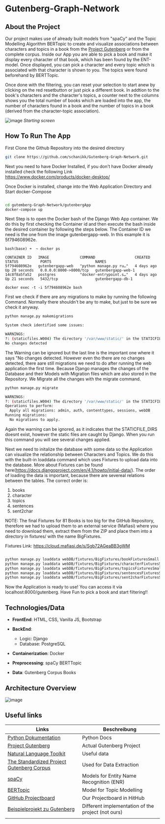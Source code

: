 # Gutenberg-Graph-Network

## About the Project

Our project makes use of already built models from "spaCy" and the Topic Modelling Algorithm BERTopic to create and visualize associations between characters and topics in a book from the [Project Gutenberg](https://www.gutenberg.org/) or from the complete corpus.
Inside our App you are able to pick a book and make it display every character of that book, which has been found by the ENT-model. Once displayed, you can pick a character and every topic which is associated with that character is shown to you. The topics were found beforehand by BERTTopic. 

Once done with the filtering, you can reset your selection to start anew by clicking on the red resetbutton or just pick a different book.
In addtion to the book's characters and the character's topics, a counter next to the columns shows you the total number of books which are loaded into the app, the number of characters found in a book and the number of topics in a book (derived from the character-topic association).

![image](https://user-images.githubusercontent.com/56537013/224679979-259fd15b-faba-46c3-bcbb-0cb14b054fe8.png)
*Starting screen*



## How To Run The App

First Clone the Github Repository into the desired directory

```bash
git clone https://github.com/schanikk/Gutenberg-Graph-Network.git

```
Next you need to have Docker Installed, if you don't have Docker already installed check the following Link https://www.docker.com/products/docker-desktop/

Once Docker is installed, change into the Web Application Directory and Start docker-Compose

```bash

cd gutemberg-Graph-Network/gutenbergApp
docker-compose up

```

Next Step is to open the Docker bash of the Django Web App container. We do this by first checking the Container id and then execute the bash inside the desired container by following the steps below. The Container ID we need is the one from the image gutenbergapp-web. In this example it is 5f794608962e.


```
bash(base) ➜  ~ docker ps

CONTAINER ID   IMAGE              COMMAND                  CREATED      STATUS          PORTS                    NAMES
5f794608962e   gutenbergapp-web   "python manage.py ru…"   4 days ago   Up 20 seconds   0.0.0.0:8000->8000/tcp   gutenbergapp-web-1
14c8f8a5fa52   postgres           "docker-entrypoint.s…"   4 days ago   Up 21 seconds   5432/tcp                 gutenbergapp-db-1

docker exec -t -i 5f794608962e bash
```

First we check if there are any migrations to make by running the following Command. Normally there shouldn't be any to make, but just to be sure we check it anyway.
```bash
python manage.py makemigrations

System check identified some issues:

WARNINGS:
?: (staticfiles.W004) The directory '/var/www/static/' in the STATICFILES_DIRS setting does not exist.
No changes detected
```
The Warning can be ignored but the last line is the important one where it says "No changes detected. However even tho there are no changes detected, there aare still migrations we need to do after running the web application the first time. Because Django manages the changes of the Database and their Models with Migration files which are also stored in the Repository. We Migrate all the changes with the migrate command.

```bash
python manage.py migrate

WARNINGS:
?: (staticfiles.W004) The directory '/var/www/static/' in the STATICFILES_DIRS setting does not exist.
Operations to perform:
  Apply all migrations: admin, auth, contenttypes, sessions, webDB
Running migrations:
  No migrations to apply.

```

Again the warning can be ignored, as it indicates that the STATICFILE_DIRS doesnt exist, however the static files are caught by Django. When you run this command you will see several changes applied. 

Next we need to initalize the database with some data so the Application can visualize the relationship between Characters and Topics. We do this with the built-in loaddata command which uses Fixtures to upload data into the database. More about Fixtures can be found here(https://docs.djangoproject.com/en/4.1/howto/initial-data/). The order of loading the data is important, because there are severeal relations between the tables. 
The correct order is: 
1. books 
2. character
3. topics 
4. sentences
5. sent2char

NOTE: The final Fixtures for 81 Books is too big for the GitHub Repository, therefore we had to upload them to an external service (Mafiasi) where you need to download them, extract them from the ZIP and place them into a directory in fixtures/ with the name BigFixtures.

Fixtures Link: https://cloud.mafiasi.de/s/Sgb72AGeaBB3gWM

```bash

python manage.py loaddata webDB/fixtures/BigFixtures/bookFixturesSmall.json
python manage.py loaddata webDB/fixtures/BigFixtures/characterFixturesSmall.json
python manage.py loaddata webDB/fixtures/BigFixtures/topicsFixturesSmall.json
python manage.py loaddata webDB/fixtures/BigFixtures/sentencesFixturesSmall.json
python manage.py loaddata webDB/fixtures/BigFixtures/sent2charFixturesSmall.json
```

Now the Application is ready to use! You can access it via localhost:8000/gutenberg.
Have Fun to pick a book and start filtering!!

## Technologies/Data

- **FrontEnd**:
HTML, CSS, Vanilla JS, Bootstrap

- **BackEnd**:
  - Logic: Django
  - Database: PostgreSQL
  
- **Containerization**: 
Docker

- **Preprocessing**:
spaCy
BERTTopic

- **Data**:
Gutenberg Corpus Books

## Architecture Overview
![image](https://user-images.githubusercontent.com/56537013/224675408-20296718-35de-4b6b-bd70-3d2373ffb468.png)

## Useful links 
| Links  |Beschreibung   |
|---|---|
| [Python Dokumentation](https://docs.python.org/3.11/library/index.html) | Python Docs |
| [Project Gutenberg](https://www.gutenberg.org/)  | Actual Gutenberg Project  |
| [Natural Language Toolkit](https://www.nltk.org/) | Useful data  |
| [The Standardized Project Gutenberg Corpus](https://github.com/pgcorpus/gutenberg) | Used for Data Extraction  |
| [spaCy](https://spacy.io/)  | Models for Entity Name Recognition (ENR) |
| [BERTopic](https://github.com/MaartenGr/BERTopic)  | Model for Topic Modelling  |
| [GitHub Projectboard](https://github.com/users/schanikk/projects/3/views/1?layout=board)  | Our Projectboard in HitHub  |
| [Beispielprojekt zu Gutenberg](https://dharc-org.github.io/mythlod/index.html)  | Different implementation of the project (not ours)  |
|   |   |
